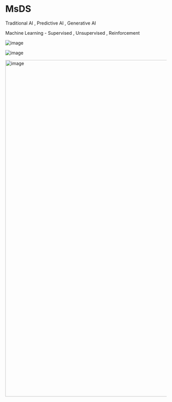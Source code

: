 # MsDS

Traditional AI , Predictive AI , Generative AI

Machine Learning - Supervised , Unsupervised , Reinforcement

![image](https://github.com/lilaims/MsDS/assets/69478966/1df62581-fc7f-4f6e-92ba-d5347fe2f69b)

![image](https://github.com/lilaims/MsDS/assets/69478966/33eadd82-af25-4d4b-a352-9027d9e8a868)

<img width="1053" alt="image" src="https://github.com/lilaims/MsDS/assets/69478966/e84642f7-94f4-4728-a5b7-75e339f69036">
